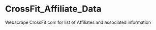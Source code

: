 # CrossFit_Affiliate_Data
Webscrape CrossFit.com for list of Affiliates and associated information

